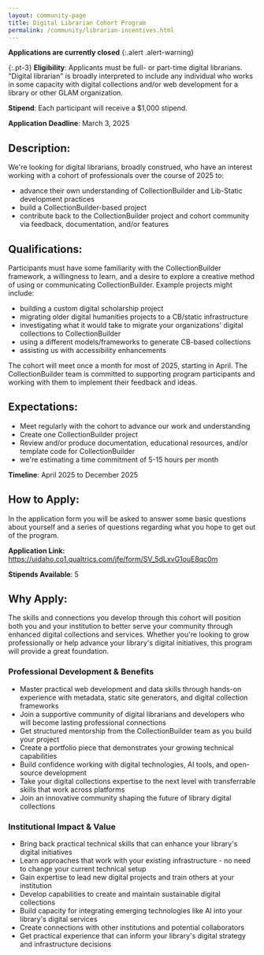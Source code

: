 ```yaml
---
layout: community-page
title: Digital Librarian Cohort Program
permalink: /community/librarian-incentives.html
---
```


**Applications are currently closed**
{:.alert .alert-warning}

{:.pt-3}
**Eligibility**: Applicants must be full- or part-time digital librarians. "Digital librarian" is broadly interpreted to include any individual who works in some capacity with digital collections and/or web development for a library or other GLAM organization.

**Stipend**: Each participant will receive a $1,000 stipend.

**Application Deadline**: March 3, 2025

<!--<div class="text-center">
    <a href="https://uidaho.co1.qualtrics.com/jfe/form/SV_5dLxvG1ouE8qc0m" class="btn btn-info btn-lg mb-4 mx-1" aria-disabled="true"><span class="fas fa-edit"></span> Submit an Application</a>
</div>-->

## Description: 

We're looking for digital librarians, broadly construed, who have an interest working with a cohort of professionals over the course of 2025 to:

- advance their own understanding of CollectionBuilder and Lib-Static development practices
- build a CollectionBuilder-based project
- contribute back to the CollectionBuilder project and cohort community via feedback, documentation, and/or features 

## Qualifications:

Participants must have some familiarity with the CollectionBuilder framework, a willingness to learn, and a desire to explore a creative method of using or communicating CollectionBuilder. Example projects might include:

- building a custom digital scholarship project
- migrating older digital humanities projects to a CB/static infrastructure
- investigating what it would take to migrate your organizations' digital collections to CollectionBuilder
- using a different models/frameworks to generate CB-based collections
- assisting us with accessibility enhancements 

The cohort will meet once a month for most of 2025, starting in April. The CollectionBuilder team is committed to supporting program participants and working with them to implement their feedback and ideas. 

## Expectations:

- Meet regularly with the cohort to advance our work and understanding
- Create one CollectionBuilder project 
- Review and/or produce documentation, educational resources, and/or template code for CollectionBuilder
- we're estimating a time commitment of 5-15 hours per month

**Timeline**: April 2025 to December 2025

## How to Apply:

In the application form you will be asked to answer some basic questions about yourself and a series of questions regarding what you hope to get out of the program.

**Application Link:** <https://uidaho.co1.qualtrics.com/jfe/form/SV_5dLxvG1ouE8qc0m>

**Stipends Available**: 5


## Why Apply: 

The skills and connections you develop through this cohort will position both you and your institution to better serve your community through enhanced digital collections and services. Whether you're looking to grow professionally or help advance your library's digital initiatives, this program will provide a great foundation.

### Professional Development & Benefits

- Master practical web development and data skills through hands-on experience with metadata, static site generators, and digital collection frameworks
- Join a supportive community of digital librarians and developers who will become lasting professional connections
- Get structured mentorship from the CollectionBuilder team as you build your project
- Create a portfolio piece that demonstrates your growing technical capabilities 
- Build confidence working with digital technologies, AI tools, and open-source development
- Take your digital collections expertise to the next level with transferrable skills that work across platforms
- Join an innovative community shaping the future of library digital collections

### Institutional Impact & Value

- Bring back practical technical skills that can enhance your library's digital initiatives
- Learn approaches that work with your existing infrastructure - no need to change your current technical setup
- Gain expertise to lead new digital projects and train others at your institution
- Develop capabilities to create and maintain sustainable digital collections
- Build capacity for integrating emerging technologies like AI into your library's digital services
- Create connections with other institutions and potential collaborators
- Get practical experience that can inform your library's digital strategy and infrastructure decisions

